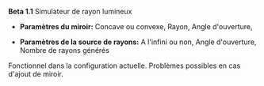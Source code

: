 **Beta 1.1**
Simulateur de rayon lumineux

- **Paramètres du miroir:**
Concave ou convexe,
Rayon,
Angle d'ouverture,

- **Paramètres de la source de rayons:**
A l'infini ou non,
Angle d'ouverture,
Nombre de rayons générés

Fonctionnel dans la configuration actuelle. Problèmes possibles en cas d'ajout de miroir.
